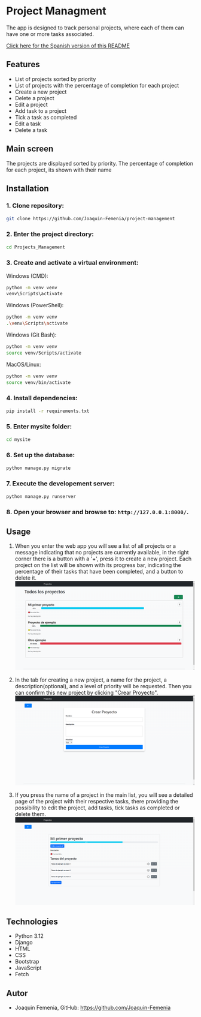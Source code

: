 # Project Managment
The app is designed to track personal projects, where each of them can have one or more tasks associated.

[Click here for the Spanish version of this README](README-ES.md)

## Features
 - List of projects sorted by priority
 - List of projects with the percentage of completion for each project
 - Create a new project
 - Delete a project
 - Edit a project
 - Add task to a project
 - Tick a task as completed
 - Edit a task
 - Delete a task


## Main screen
The projects are displayed sorted by priority.
The percentage of completion for each project, its shown with their name


## Installation
### 1. Clone repository:
```sh
git clone https://github.com/Joaquin-Femenia/project-management
```
### 2. Enter the project directory:
```sh
cd Projects_Management
```
### 3. Create and activate a virtual environment:
Windows (CMD):
```sh
python -m venv venv
venv\Scripts\activate
```
Windows (PowerShell):
```sh
python -m venv venv
.\venv\Scripts\activate
```
Windows (Git Bash):
```sh
python -m venv venv
source venv/Scripts/activate
```
MacOS/Linux:
```sh
python -m venv venv
source venv/bin/activate
```
### 4. Install dependencies:
```sh
pip install -r requirements.txt
```
### 5. Enter mysite folder:
```sh
cd mysite
```
### 6. Set up the database:
```sh
python manage.py migrate
```
### 7. Execute the developement server:
```sh
python manage.py runserver
```
### 8. Open your browser and browse to: `http://127.0.0.1:8000/`.


## Usage
1. When you enter the web app you will see a list of all projects or a message indicating that no projects are currently available, in the right corner there is a button with a '+', press it to create a new project. Each project on the list will be shown with its  progress bar, indicating the percentage of their tasks that have been completed, and a button to delete it.
![Main screen](imagesReadme/allprojects.png)

2. In the tab for creating a new project, a name for the project, a description(optional), and a level of priority will be requested. Then you can confirm this new project by clicking "Crear Proyecto".
![Create a new project](imagesReadme/newproject.png)

3. If you press the name of a project in the main list, you will see a detailed page of the project with their respective tasks, there providing the possibility to edit the project, add tasks, tick tasks as completed or delete them.
![Detailed view of the project](imagesReadme/details.png)


## Technologies
 - Python 3.12
 - Django
 - HTML
 - CSS
 - Bootstrap
 - JavaScript
 - Fetch


## Autor
 - Joaquin Femenia, GitHub: https://github.com/Joaquin-Femenia
